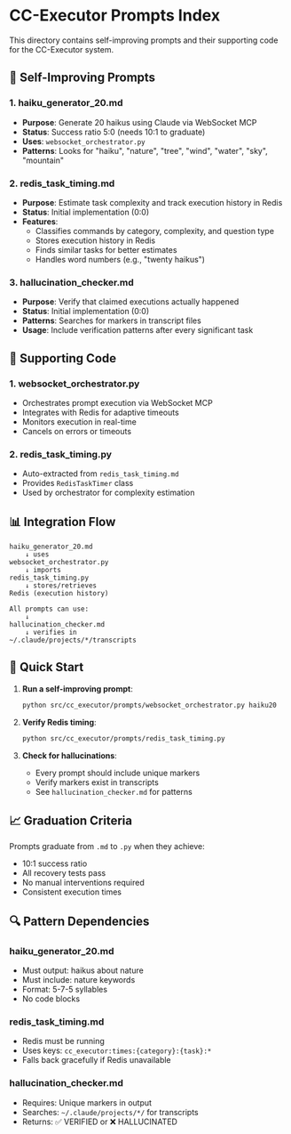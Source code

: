 # CC-Executor Prompts Index

This directory contains self-improving prompts and their supporting code for the CC-Executor system.

## 🎯 Self-Improving Prompts

### 1. **haiku_generator_20.md**
- **Purpose**: Generate 20 haikus using Claude via WebSocket MCP
- **Status**: Success ratio 5:0 (needs 10:1 to graduate)
- **Uses**: `websocket_orchestrator.py`
- **Patterns**: Looks for "haiku", "nature", "tree", "wind", "water", "sky", "mountain"

### 2. **redis_task_timing.md**
- **Purpose**: Estimate task complexity and track execution history in Redis
- **Status**: Initial implementation (0:0)
- **Features**:
  - Classifies commands by category, complexity, and question type
  - Stores execution history in Redis
  - Finds similar tasks for better estimates
  - Handles word numbers (e.g., "twenty haikus")

### 3. **hallucination_checker.md**
- **Purpose**: Verify that claimed executions actually happened
- **Status**: Initial implementation (0:0)
- **Patterns**: Searches for markers in transcript files
- **Usage**: Include verification patterns after every significant task

## 🔧 Supporting Code

### 1. **websocket_orchestrator.py**
- Orchestrates prompt execution via WebSocket MCP
- Integrates with Redis for adaptive timeouts
- Monitors execution in real-time
- Cancels on errors or timeouts

### 2. **redis_task_timing.py**
- Auto-extracted from `redis_task_timing.md`
- Provides `RedisTaskTimer` class
- Used by orchestrator for complexity estimation

## 📊 Integration Flow

```
haiku_generator_20.md
    ↓ uses
websocket_orchestrator.py
    ↓ imports
redis_task_timing.py
    ↓ stores/retrieves
Redis (execution history)
    
All prompts can use:
    ↓
hallucination_checker.md
    ↓ verifies in
~/.claude/projects/*/transcripts
```

## 🚀 Quick Start

1. **Run a self-improving prompt**:
   ```bash
   python src/cc_executor/prompts/websocket_orchestrator.py haiku20
   ```

2. **Verify Redis timing**:
   ```bash
   python src/cc_executor/prompts/redis_task_timing.py
   ```

3. **Check for hallucinations**:
   - Every prompt should include unique markers
   - Verify markers exist in transcripts
   - See `hallucination_checker.md` for patterns

## 📈 Graduation Criteria

Prompts graduate from `.md` to `.py` when they achieve:
- 10:1 success ratio
- All recovery tests pass
- No manual interventions required
- Consistent execution times

## 🔍 Pattern Dependencies

### haiku_generator_20.md
- Must output: haikus about nature
- Must include: nature keywords
- Format: 5-7-5 syllables
- No code blocks

### redis_task_timing.md
- Redis must be running
- Uses keys: `cc_executor:times:{category}:{task}:*`
- Falls back gracefully if Redis unavailable

### hallucination_checker.md
- Requires: Unique markers in output
- Searches: `~/.claude/projects/*/` for transcripts
- Returns: ✅ VERIFIED or ❌ HALLUCINATED